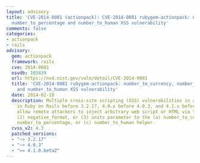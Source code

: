 ```yaml
---
layout: advisory
title: 'CVE-2014-0081 (actionpack): CVE-2014-0081 rubygem-actionpack: number_to_currency,
  number_to_percentage and number_to_human XSS vulnerability'
comments: false
categories:
- actionpack
- rails
advisory:
  gem: actionpack
  framework: rails
  cve: 2014-0081
  osvdb: 103439
  url: https://nvd.nist.gov/vuln/detail/CVE-2014-0081
  title: 'CVE-2014-0081 rubygem-actionpack: number_to_currency, number_to_percentage
    and number_to_human XSS vulnerability'
  date: 2014-02-18
  description: Multiple cross-site scripting (XSS) vulnerabilities in actionview/lib/action_view/helpers/number_helper.rb
    in Ruby on Rails before 3.2.17, 4.0.x before 4.0.3, and 4.1.x before 4.1.0.beta2
    allow remote attackers to inject arbitrary web script or HTML via the (1) format,
    (2) negative_format, or (3) units parameter to the (a) number_to_currency, (b)
    number_to_percentage, or (c) number_to_human helper.
  cvss_v2: 4.3
  patched_versions:
  - "~> 3.2.17"
  - "~> 4.0.3"
  - ">= 4.1.0.beta2"
---
```

